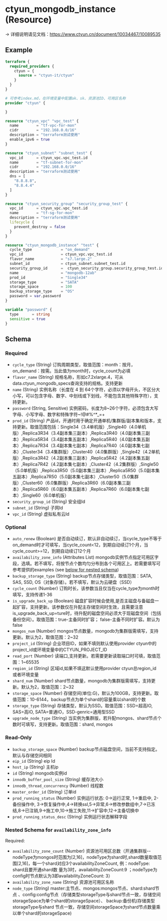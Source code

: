 # ctyun_mongodb_instance (Resource)
-> 详细说明请见文档：https://www.ctyun.cn/document/10034467/10089535



## Example

```terraform
terraform {
  required_providers {
    ctyun = {
      source = "ctyun-it/ctyun"
    }
  }
}

# 可参考index.md，在环境变量中配置ak、sk、资源池ID、可用区名称
provider "ctyun" {

}

resource "ctyun_vpc" "vpc_test" {
  name        = "tf-vpc-for-mon"
  cidr        = "192.168.0.0/16"
  description = "terraform测试使用"
  enable_ipv6 = true
}

resource "ctyun_subnet" "subnet_test" {
  vpc_id      = ctyun_vpc.vpc_test.id
  name        = "tf-subnet-for-mon"
  cidr        = "192.168.0.0/16"
  description = "terraform测试使用"
  dns = [
    "8.8.8.8",
    "8.8.4.4"
  ]
}

resource "ctyun_security_group" "security_group_test" {
  vpc_id      = ctyun_vpc.vpc_test.id
  name        = "tf-sg-for-mon"
  description = "terraform测试使用"
  lifecycle {
    prevent_destroy = false
  }
}

resource "ctyun_mongodb_instance" "test" {
  cycle_type             = "on_demand"
  vpc_id                 = ctyun_vpc.vpc_test.id
  flavor_name            = "s7.large.2"
  subnet_id              = ctyun_subnet.subnet_test.id
  security_group_id      =  ctyun_security_group.security_group_test.id
  name                   = "mongodb-12ab"
  prod_id                = "Single34"
  storage_type           = "SATA"
  storage_space          = 100
  backup_storage_type    = "OS"
  password = var.password
}

variable "password" {
  type      = string
  sensitive = true
}
```

<!-- schema generated by tfplugindocs -->
## Schema

### Required

- `cycle_type` (String) 订购周期类型，取值范围：month：按月，on_demand：按需。当此值为month时，cycle_count为必填
- `flavor_name` (String) 规格名称，形如c7.2xlarge.4，可从data.ctyun_mongodb_specs查询支持的规格。支持更新
- `name` (String) 实例名称（长度在 4 到 64个字符，必须以字母开头，不区分大小写，可以包含字母、数字、中划线或下划线，不能包含其他特殊字符），支持更新。
- `password` (String, Sensitive) 实例密码，长度为8~26个字符，必须包含大写字母、小写字母、数字和特殊字符~!@#%^*_=+
- `prod_id` (String) 产品id，开通时用于确定开通单机/集群版/副本集和版本，支持更新。取值范围包括：Single34（3.4单机版）,Single40（4.0单机版）,Replica3R34（3.4副本集三副本）,Replica3R40（4.0副本集三副本）,Replica5R34（3.4副本集五副本）,Replica5R40（4.0副本集五副本）,Replica7R34（3.4副本集七副本）,Replica7R40（4.0副本集七副本）,Cluster34（3.4集群版）,Cluster40（4.0集群版）,Single42（4.2单机版）,Replica3R42（4.2副本集三副本）,Replica5R42（4.2副本集五副本）,Replica7R42（4.2副本集七副本）,Cluster42（4.2集群版）,Single50（5.0单机版）,Replica3R50（5.0副本集三副本）,Replica5R50（5.0副本集五副本）,Replica7R50（5.0副本集七副本）,Cluster50（5.0集群版）,Cluster60（6.0集群版）,Replica3R60（6.0副本集三副本）,Replica5R60（6.0副本集五副本）,Replica7R60（6.0副本集七副本）,Single60（6.0单机版）
- `security_group_id` (String) 安全组Id
- `subnet_id` (String) 子网Id
- `vpc_id` (String) 虚拟私有云Id

### Optional

- `auto_renew` (Boolean) 是否自动续订，默认非自动续订，当cycle_type不等于on_demand时才可填写，当cycle_count<12，到期自动续订1个月，当cycle_count>=12，到期自动续订12个月
- `availability_zone_info` (Attributes List) mongodb实例节点指定可用区字段，选填。若不填写，将按节点个数均匀分布到各个可用区上。若需要填写可参考提供的examples (see [below for nested schema](#nestedatt--availability_zone_info))
- `backup_storage_type` (String) backup节点存储类型，取值范围：SATA, SAS, SSD, OS（对象存储）。若不填写，默认为云硬盘（SSD）
- `cycle_count` (Number) 订购时长，该参数当且仅当在cycle_type为month时填写，支持传递1-36
- `is_upgrade_back_up` (Boolean) 磁盘扩容时候会使用,是否主磁盘与备磁盘一起扩容，支持更新。该参数仅在升配主存储空间时生效，且需要注意is_upgrade_back_up=ture时，待升配的磁盘空间必须大于现磁盘空间（包括备份空间）。取值范围：true-主备同时扩容； false-主备不同时扩容。默认为false
- `mongos_num` (Number) mongos节点数量，mongodb为集群版需填写，支持更新。默认为2，取值范围：2~32
- `project_id` (String) 企业项目ID，如果不填则默认使用provider ctyun中的project_id或环境变量中的CTYUN_PROJECT_ID
- `read_port` (Number) 读端口,支持更新。若需要更新读取端口时可填，取值范围：1~65535
- `region_id` (String) 区域id,如果不填这默认使用provider ctyun总region_id 或者环境变量
- `shard_num` (Number) shard节点数量，mongodb为集群版需填写，支持更新。默认为2，取值范围：2~32
- `storage_space` (Number) 存储空间(单位:G)，默认为100GB，支持更新。取值范围：10-6144，backup节点为单个shard的容量乘以shard的个数
- `storage_type` (String) 存储类型，默认为SSD。取值范围：SSD=超高IO, SAS=高IO, SATA=普通IO，SSD-genric=通用型SSD
- `upgrade_node_type` (String) 当实例为集群版，若升配mongos、shard节点个数时可填写，支持更新。取值范围：shard, mongos

### Read-Only

- `backup_storage_space` (Number) backup节点磁盘空间，当前不支持指定。默认与存储空间相同
- `eip_id` (String) eip Id
- `host_ip` (String) 主机ip
- `id` (String) mongodb实例id
- `innodb_buffer_pool_size` (String) 缓存池大小
- `innodb_thread_concurrency` (Number) 线程数
- `master_order_id` (String) 订单id
- `prod_running_status` (Number) 实例运行状态: 0->运行正常, 1->重启中, 2-备份操作中, 3->恢复操作中,4->转换ssl,5->异常,6->修改参数组中,7->已冻结,8->已注销,9->施工中,10->施工失败,11->扩容中,12->主备切换中
- `prod_running_status_desc` (String) 实例运行状态解释字段

<a id="nestedatt--availability_zone_info"></a>
### Nested Schema for `availability_zone_info`

Required:

- `availability_zone_count` (Number) 资源池可用区总数（开通集群版--nodeType为mongos时范围为[2,16]，nodeType为shard时,shard数量取值范围[2,16]，每一个shard对应3个availabilityZoneCount, 例：nodeType: shard且要开通shard数 量为3时，availabilityZoneCount:9 ；nodeType为config时节点默认为3即availabilityZoneCount: 3）
- `availability_zone_name` (String) 资源池可用区名称
- `node_type` (String) master:主节点、mongos:mongos节点、shard:shard节点 、config:config节点（存储类型storageType与shard节点一致，存储空间storageSpace为单个shard的storageSpace）、 backup:备份机(存储类型storageType与shard 节点一致，存储空间storageSpace为shard节点数量乘以单个shard的storageSpace)